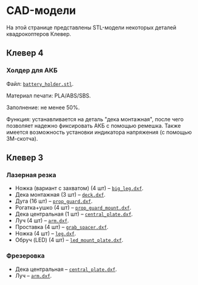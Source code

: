 # CAD-модели

На этой странице представлены STL-модели некоторых деталей квадрокоптеров Клевер.

## Клевер 4

### Холдер для АКБ

Файл: [`battery_holder.stl`](https://github.com/CopterExpress/clever/raw/master/docs/assets/battery_holder.stl).

Материал печати: PLA/ABS/SBS.

Заполнение: не менее 50%.

Функция: устанавливается на деталь "дека монтажная", после чего позволяет надежно фиксировать АКБ с помощью ремешка. Также имеется возможность установки индикатора напряжения (с помощью 3М-скотча).

## Клевер 3

### Лазерная резка

* Ножка (вариант с захватом) (4 шт) – [`big_leg.dxf`](https://github.com/CopterExpress/clever/raw/master/docs/assets/dxf/laser/big_leg.dxf).
* Дека монтажная (3 шт) – [`deck.dxf`](https://github.com/CopterExpress/clever/raw/master/docs/assets/dxf/laser/deck.dxf).
* Дуга (16 шт) – [`prop_guard.dxf`](https://github.com/CopterExpress/clever/raw/master/docs/assets/dxf/laser/prop_guard.dxf).
* Рогатка+ушко (4 шт) – [`prop_guard_mount.dxf`](https://github.com/CopterExpress/clever/raw/master/docs/assets/dxf/laser/prop_guard_mount.dxf).
* Дека центральная (1 шт) – [`central_plate.dxf`](https://github.com/CopterExpress/clever/raw/master/docs/assets/dxf/laser/central_plate.dxf).
* Луч (4 шт) – [`arm.dxf`](https://github.com/CopterExpress/clever/raw/master/docs/assets/dxf/laser/arm.dxf).
* Проставка (4 шт) – [`grab_spacer.dxf`](https://github.com/CopterExpress/clever/raw/master/docs/assets/dxf/laser/grab_spacer.dxf).
* Ножка (4 шт) – [`leg.dxf`](https://github.com/CopterExpress/clever/raw/master/docs/assets/dxf/laser/leg.dxf).
* Обруч (LED) (4 шт) – [`led_mount_plate.dxf`](https://github.com/CopterExpress/clever/raw/master/docs/assets/dxf/laser/led_mount_plate.dxf).

### Фрезеровка

* Дека центральная – [`central_plate.dxf`](https://github.com/CopterExpress/clever/raw/master/docs/assets/dxf/milling/central_plate.dxf).
* Луч – [`arm.dxf`](https://github.com/CopterExpress/clever/raw/master/docs/assets/dxf/milling/arm.dxf).
